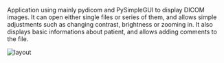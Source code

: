Application using mainly pydicom and PySimpleGUI to display DICOM images.
It can open either single files or series of them, and allows simple adjustments such as changing contrast, brightness or zooming in.
It also displays basic informations about patient, and allows adding comments to the file.

![layout](https://user-images.githubusercontent.com/81644484/129442220-2c86baaa-c540-46a6-8751-737b25b2cc1f.png)

